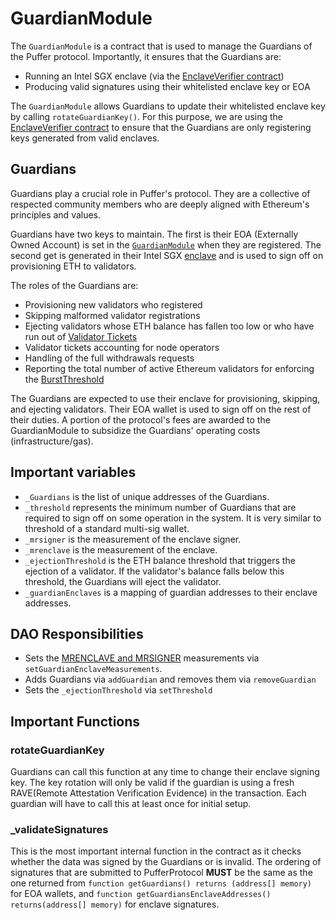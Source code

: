 # GuardianModule

The `GuardianModule` is a contract that is used to manage the Guardians of the Puffer protocol. Importantly, it ensures that the Guardians are:
- Running an Intel SGX enclave (via the [EnclaveVerifier contract](./EnclaveVerifier.md))
- Producing valid signatures using their whitelisted enclave key or EOA

The `GuardianModule` allows Guardians to update their whitelisted enclave key by calling `rotateGuardianKey()`. For this purpose, we are using the [EnclaveVerifier contract](./EnclaveVerifier.md) to ensure that the Guardians are only registering keys generated from valid enclaves.


## Guardians 

Guardians play a crucial role in Puffer's protocol. They are a collective of respected community members who are deeply aligned with Ethereum's principles and values.

Guardians have two keys to maintain. The first is their EOA (Externally Owned Account) is set in the [`GuardianModule`](../src/`GuardianModule`.sol) when they are registered. The second get is generated in their Intel SGX [enclave](https://en.wikipedia.org/wiki/Trusted_execution_environment) and is used to sign off on provisioning ETH to validators.


The roles of the Guardians are:
- Provisioning new validators who registered
- Skipping malformed validator registrations
- Ejecting validators whose ETH balance has fallen too low or who have run out of [Validator Tickets](ValidatorTicket.md)
- Validator tickets accounting for node operators
- Handling of the full withdrawals requests
- Reporting the total number of active Ethereum validators for enforcing the [BurstThreshold](https://docs.puffer.fi/protocol/burst-threshold)

The Guardians are expected to use their enclave for provisioning, skipping, and ejecting validators. Their EOA wallet is used to sign off on the rest of their duties. A portion of the protocol's fees are awarded to the GuardianModule to subsidize the Guardians' operating costs (infrastructure/gas).


## Important variables
- `_Guardians` is the list of unique addresses of the Guardians.
- `_threshold` represents the minimum number of Guardians that are required to sign off on some operation in the system. It is very similar to threshold of a standard multi-sig wallet. 
- `_mrsigner` is the measurement of the enclave signer.
- `_mrenclave` is the measurement of the enclave.
- `_ejectionThreshold` is the ETH balance threshold that triggers the ejection of a validator. If the validator's balance falls below this threshold, the Guardians will eject the validator.
- `_guardianEnclaves` is a mapping of guardian addresses to their enclave addresses.

## DAO Responsibilities
- Sets the [MRENCLAVE and MRSIGNER](https://www.intel.com/content/www/us/en/developer/articles/technical/introduction-to-intel-sgx-sealing.html) measurements via `setGuardianEnclaveMeasurements`. 
- Adds Guardians via `addGuardian` and removes them via `removeGuardian`
- Sets the `_ejectionThreshold` via `setThreshold`

## Important Functions

### rotateGuardianKey
Guardians can call this function at any time to change their enclave signing key. The key rotation will only be valid if the guardian is using a fresh RAVE(Remote Attestation Verification Evidence) in the transaction. Each guardian will have to call this at least once for initial setup.

### _validateSignatures
This is the most important internal function in the contract as it checks whether the data was signed by the Guardians or is invalid. The ordering of signatures that are submitted to PufferProtocol <strong>MUST</strong> be the same as the one returned from `function getGuardians() returns (address[] memory)` for EOA wallets, and `function getGuardiansEnclaveAddresses() returns(address[] memory)` for enclave signatures.